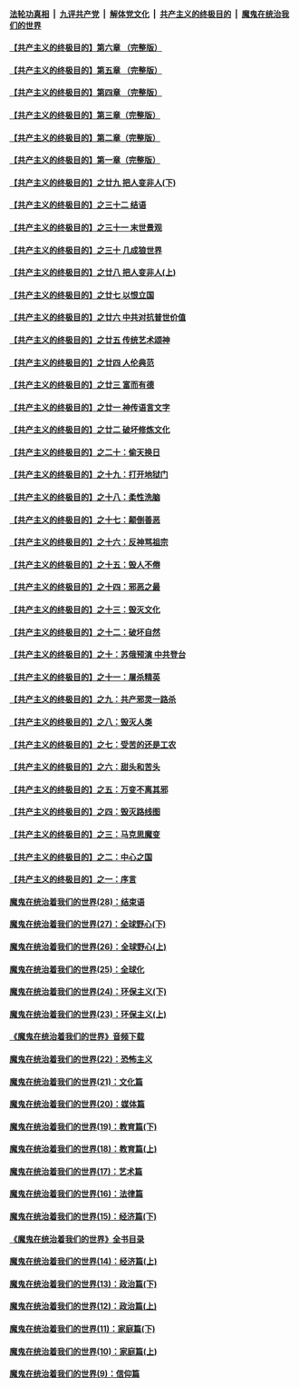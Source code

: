 ####  [法轮功真相](../../../../basic/blob/master/README.md?t=05120731) &nbsp;|&nbsp; [九评共产党](../../../../9ping.md/blob/master/README.md?t=05120731) &nbsp;|&nbsp; [解体党文化](../../../../jtdwh.md/blob/master/README.md?t=05120731)  &nbsp;|&nbsp; [共产主义的终极目的](../../../../gczydzjmd.md/blob/master/README.md?t=05120731) &nbsp;|&nbsp; [魔鬼在统治我们的世界](../../../../mgztzwmdsj.md/blob/master/README.md?t=05120731) 

#### [【共产主义的终极目的】第六章 （完整版）](../pages/nsc422/n11428913.md?t=05120731) 

#### [【共产主义的终极目的】第五章 （完整版）](../pages/nsc422/n11428912.md?t=05120731) 

#### [【共产主义的终极目的】第四章 （完整版）](../pages/nsc422/n11428907.md?t=05120731) 

#### [【共产主义的终极目的】第三章（完整版）](../pages/nsc422/n11428848.md?t=05120731) 

#### [【共产主义的终极目的】第二章（完整版）](../pages/nsc422/n11428831.md?t=05120731) 

#### [【共产主义的终极目的】第一章（完整版）](../pages/nsc422/n11417651.md?t=05120731) 

#### [【共产主义的终极目的】之廿九 把人变非人(下)](../pages/nsc422/n11344140.md?t=05120731) 

#### [【共产主义的终极目的】之三十二 结语](../pages/nsc422/n11360535.md?t=05120731) 

#### [【共产主义的终极目的】之三十一 末世景观](../pages/nsc422/n11351129.md?t=05120731) 

#### [【共产主义的终极目的】之三十 几成狼世界](../pages/nsc422/n11348280.md?t=05120731) 

#### [【共产主义的终极目的】之廿八 把人变非人(上)](../pages/nsc422/n11340492.md?t=05120731) 

#### [【共产主义的终极目的】之廿七 以恨立国](../pages/nsc422/n11336944.md?t=05120731) 

#### [【共产主义的终极目的】之廿六 中共对抗普世价值](../pages/nsc422/n11324785.md?t=05120731) 

#### [【共产主义的终极目的】之廿五 传统艺术颂神](../pages/nsc422/n11296396.md?t=05120731) 

#### [【共产主义的终极目的】之廿四 人伦典范](../pages/nsc422/n11296397.md?t=05120731) 

#### [【共产主义的终极目的】之廿三 富而有德](../pages/nsc422/n11283598.md?t=05120731) 

#### [【共产主义的终极目的】之廿一 神传语言文字](../pages/nsc422/n11263265.md?t=05120731) 

#### [【共产主义的终极目的】之廿二 破坏修炼文化](../pages/nsc422/n11245728.md?t=05120731) 

#### [【共产主义的终极目的】之二十：偷天换日](../pages/nsc422/n11238846.md?t=05120731) 

#### [【共产主义的终极目的】之十九：打开地狱门](../pages/nsc422/n11206376.md?t=05120731) 

#### [【共产主义的终极目的】之十八：柔性洗脑](../pages/nsc422/n11199994.md?t=05120731) 

#### [【共产主义的终极目的】之十七：颠倒善恶](../pages/nsc422/n11179782.md?t=05120731) 

#### [【共产主义的终极目的】之十六：反神骂祖宗](../pages/nsc422/n11166798.md?t=05120731) 

#### [【共产主义的终极目的】之十五：毁人不倦](../pages/nsc422/n11166792.md?t=05120731) 

#### [【共产主义的终极目的】之十四：邪恶之最](../pages/nsc422/n11150249.md?t=05120731) 

#### [【共产主义的终极目的】之十三：毁灭文化](../pages/nsc422/n11135227.md?t=05120731) 

#### [【共产主义的终极目的】之十二：破坏自然](../pages/nsc422/n11135214.md?t=05120731) 

#### [【共产主义的终极目的】之十：苏俄预演 中共登台](../pages/nsc422/n11118424.md?t=05120731) 

#### [【共产主义的终极目的】之十一：屠杀精英](../pages/nsc422/n11118442.md?t=05120731) 

#### [【共产主义的终极目的】之九：共产邪灵一路杀](../pages/nsc422/n11114139.md?t=05120731) 

#### [【共产主义的终极目的】之八：毁灭人类](../pages/nsc422/n11108503.md?t=05120731) 

#### [【共产主义的终极目的】之七：受苦的还是工农](../pages/nsc422/n11101809.md?t=05120731) 

#### [【共产主义的终极目的】之六：甜头和苦头](../pages/nsc422/n11096971.md?t=05120731) 

#### [【共产主义的终极目的】之五：万变不离其邪](../pages/nsc422/n11091285.md?t=05120731) 

#### [【共产主义的终极目的】之四：毁灭路线图](../pages/nsc422/n11086284.md?t=05120731) 

#### [【共产主义的终极目的】之三：马克思魔变](../pages/nsc422/n11061941.md?t=05120731) 

#### [【共产主义的终极目的】之二：中心之国](../pages/nsc422/n11047728.md?t=05120731) 

#### [【共产主义的终极目的】之一：序言](../pages/nsc422/n11086077.md?t=05120731) 

#### [魔鬼在统治着我们的世界(28)：结束语](../pages/nsc422/n10936246.md?t=05120731) 

#### [魔鬼在统治着我们的世界(27)：全球野心(下)](../pages/nsc422/n10928319.md?t=05120731) 

#### [魔鬼在统治着我们的世界(26)：全球野心(上)](../pages/nsc422/n10900318.md?t=05120731) 

#### [魔鬼在统治着我们的世界(25)：全球化](../pages/nsc422/n10788205.md?t=05120731) 

#### [魔鬼在统治着我们的世界(24)：环保主义(下)](../pages/nsc422/n10695307.md?t=05120731) 

#### [魔鬼在统治着我们的世界(23)：环保主义(上)](../pages/nsc422/n10688613.md?t=05120731) 

#### [《魔鬼在统治着我们的世界》音频下载](../pages/nsc422/n10635553.md?t=05120731) 

#### [魔鬼在统治着我们的世界(22)：恐怖主义](../pages/nsc422/n10614727.md?t=05120731) 

#### [魔鬼在统治着我们的世界(21)：文化篇](../pages/nsc422/n10597706.md?t=05120731) 

#### [魔鬼在统治着我们的世界(20)：媒体篇](../pages/nsc422/n10586579.md?t=05120731) 

#### [魔鬼在统治着我们的世界(19)：教育篇(下)](../pages/nsc422/n10564808.md?t=05120731) 

#### [魔鬼在统治着我们的世界(18)：教育篇(上)](../pages/nsc422/n10526970.md?t=05120731) 

#### [魔鬼在统治着我们的世界(17)：艺术篇](../pages/nsc422/n10499093.md?t=05120731) 

#### [魔鬼在统治着我们的世界(16)：法律篇](../pages/nsc422/n10485969.md?t=05120731) 

#### [魔鬼在统治着我们的世界(15)：经济篇(下)](../pages/nsc422/n10469975.md?t=05120731) 

#### [《魔鬼在统治着我们的世界》全书目录](../pages/nsc422/n10464261.md?t=05120731) 

#### [魔鬼在统治着我们的世界(14)：经济篇(上)](../pages/nsc422/n10457370.md?t=05120731) 

#### [魔鬼在统治着我们的世界(13)：政治篇(下)](../pages/nsc422/n10448270.md?t=05120731) 

#### [魔鬼在统治着我们的世界(12)：政治篇(上)](../pages/nsc422/n10444576.md?t=05120731) 

#### [魔鬼在统治着我们的世界(11)：家庭篇(下)](../pages/nsc422/n10440961.md?t=05120731) 

#### [魔鬼在统治着我们的世界(10)：家庭篇(上)](../pages/nsc422/n10435448.md?t=05120731) 

#### [魔鬼在统治着我们的世界(9)：信仰篇](../pages/nsc422/n10432159.md?t=05120731) 

